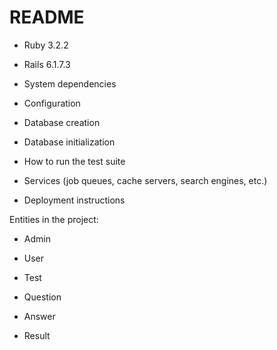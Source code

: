 # README

* Ruby 3.2.2

* Rails 6.1.7.3

* System dependencies

* Configuration

* Database creation

* Database initialization

* How to run the test suite

* Services (job queues, cache servers, search engines, etc.)

* Deployment instructions


Entities in the project:

* Admin

* User

* Test
 
* Question

* Answer

* Result
